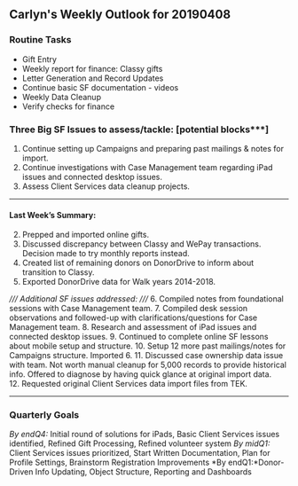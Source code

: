 ## Carlyn's Weekly Outlook for 20190408
### Routine Tasks
* Gift Entry
* Weekly report for finance: Classy gifts
* Letter Generation and Record Updates
* Continue basic SF documentation - videos
* Weekly Data Cleanup
* Verify checks for finance

### Three Big SF Issues to assess/tackle: [potential blocks***]
1. Continue setting up Campaigns and preparing past mailings & notes for import.
3. Continue investigations with Case Management team regarding iPad issues and connected desktop issues. 
4. Assess Client Services data cleanup projects.

- - - -
#### Last Week’s Summary:
2. Prepped and imported online gifts.
3. Discussed discrepancy between Classy and WePay transactions.  Decision made to try monthly reports instead.
4. Created list of remaining donors on DonorDrive to inform about transition to Classy. 
5. Exported DonorDrive data for Walk years 2014-2018. 

*/// Additional SF issues addressed: ///*
6. Compiled notes from foundational sessions with Case Management team.
7. Compiled desk session observations and followed-up with clarifications/questions for Case Management team. 
8. Research and assessment of iPad issues and connected desktop issues. 
9. Continued to complete online SF lessons about mobile setup and structure.
10. Setup 12 more past mailings/notes for Campaigns structure.  Imported 6.
11. Discussed case ownership data issue with team.  Not worth manual cleanup for 5,000 records to provide historical info. Offered to diagnose by having quick glance at original import data.  
12. Requested original Client Services data import files from TEK.

- - - -
### Quarterly Goals
*By endQ4:* Initial round of solutions for iPads, Basic Client Services issues identified, Refined Gift Processing, Refined volunteer system
*By midQ1:* Client Services issues prioritized, Start Written Documentation, Plan for Profile Settings, Brainstorm Registration Improvements
*By endQ1:*Donor-Driven Info Updating, Object Structure, Reporting and Dashboards
<!--stackedit_data:
eyJoaXN0b3J5IjpbLTI4OTk0NDYxOSw3NDAxMTg3NzAsLTk1Nj
g5NTI3MCw0Nzc0MjY4ODddfQ==
-->